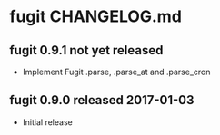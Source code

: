
# fugit CHANGELOG.md


## fugit 0.9.1  not yet released

* Implement Fugit .parse, .parse_at and .parse_cron


## fugit 0.9.0  released 2017-01-03

* Initial release

